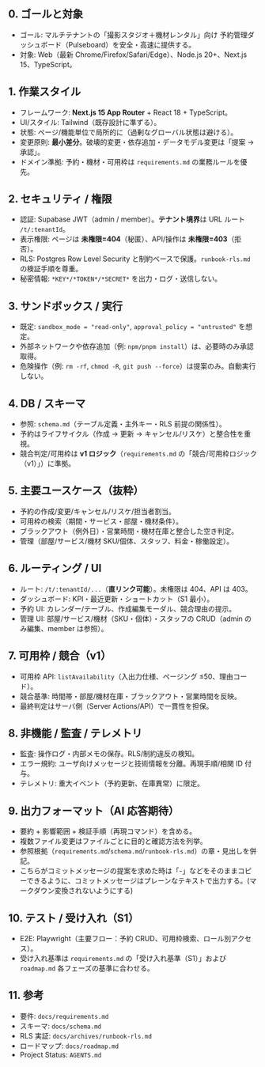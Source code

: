 ## 0. ゴールと対象

- ゴール: マルチテナントの「撮影スタジオ＋機材レンタル」向け 予約管理ダッシュボード（Pulseboard）を安全・高速に提供する。
- 対象: Web（最新 Chrome/Firefox/Safari/Edge）、Node.js 20+、Next.js 15、TypeScript。

## 1. 作業スタイル

- フレームワーク: **Next.js 15 App Router** + React 18 + TypeScript。
- UI/スタイル: Tailwind（既存設計に準ずる）。
- 状態: ページ/機能単位で局所的に（過剰なグローバル状態は避ける）。
- 変更原則: **最小差分**。破壊的変更・依存追加・データモデル変更は「提案 → 承認」。
- ドメイン準拠: 予約・機材・可用枠は `requirements.md` の業務ルールを優先。

## 2. セキュリティ / 権限

- 認証: Supabase JWT（admin / member）。**テナント境界**は URL ルート `/t/:tenantId`。
- 表示権限: ページは **未権限=404**（秘匿）、API/操作は **未権限=403**（拒否）。
- RLS: Postgres Row Level Security と制約ベースで保護。`runbook-rls.md` の検証手順を尊重。
- 秘密情報: `*KEY*/*TOKEN*/*SECRET*` を出力・ログ・送信しない。

## 3. サンドボックス / 実行

- 既定: `sandbox_mode = "read-only"`, `approval_policy = "untrusted"` を想定。
- 外部ネットワークや依存追加（例: `npm/pnpm install`）は、必要時のみ承認取得。
- 危険操作（例: `rm -rf`, `chmod -R`, `git push --force`）は提案のみ。自動実行しない。

## 4. DB / スキーマ

- 参照: `schema.md`（テーブル定義・主外キー・RLS 前提の関係性）。
- 予約はライフサイクル（作成 → 更新 → キャンセル/リスケ）と整合性を重視。
- 競合判定/可用枠は **v1 ロジック**（`requirements.md` の「競合/可用枠ロジック（v1）」）に準拠。

## 5. 主要ユースケース（抜粋）

- 予約の作成/変更/キャンセル/リスケ/担当者割当。
- 可用枠の検索（期間・サービス・部屋・機材条件）。
- ブラックアウト（例外日）・営業時間・機材在庫と整合した空き判定。
- 管理（部屋/サービス/機材 SKU/個体、スタッフ、料金・稼働設定）。

## 6. ルーティング / UI

- ルート: `/t/:tenantId/...`（**直リンク可能**）。未権限は 404、API は 403。
- ダッシュボード: KPI・最近更新・ショートカット（S1 最小）。
- 予約 UI: カレンダー/テーブル、作成編集モーダル、競合理由の提示。
- 管理 UI: 部屋/サービス/機材（SKU・個体）・スタッフの CRUD（admin のみ編集、member は参照）。

## 7. 可用枠 / 競合（v1）

- 可用枠 API: `listAvailability`（入出力仕様、ページング ≤50、理由コード）。
- 競合基準: 時間帯・部屋/機材在庫・ブラックアウト・営業時間を反映。
- 最終判定はサーバ側（Server Actions/API）で一貫性を担保。

## 8. 非機能 / 監査 / テレメトリ

- 監査: 操作ログ・内部メモの保存。RLS/制約違反の検知。
- エラー規約: ユーザ向けメッセージと技術情報を分離。再現手順/相関 ID 付与。
- テレメトリ: 重大イベント（予約更新、在庫異常）に限定。

## 9. 出力フォーマット（AI 応答期待）

- 要約 + 影響範囲 + 検証手順（再現コマンド）を含める。
- 複数ファイル変更はファイルごとに目的と確認方法を列挙。
- 参照根拠（`requirements.md`/`schema.md`/`runbook-rls.md`）の章・見出しを併記。
- こちらがコミットメッセージの提案を求めた時は「-」などをそのままコピーできるように、コミットメッセージはプレーンなテキストで出力する。(マークダウン変換されないようにする)

## 10. テスト / 受け入れ（S1）

- E2E: Playwright（主要フロー：予約 CRUD、可用枠検索、ロール別アクセス）。
- 受け入れ基準は `requirements.md` の「受け入れ基準（S1）」および `roadmap.md` 各フェーズの基準に合わせる。

## 11. 参考

- 要件: `docs/requirements.md`
- スキーマ: `docs/schema.md`
- RLS 実証: `docs/archives/runbook-rls.md `
- ロードマップ: `docs/roadmap.md`
- Project Status: `AGENTS.md`
